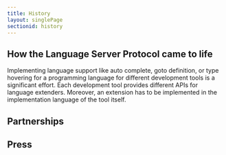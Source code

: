 ```yaml
---
title: History
layout: singlePage
sectionid: history
---
```


## How the Language Server Protocol came to life
Implementing language support like auto complete, goto definition, or type hovering for a programming language for different development tools is a significant effort. Each development tool provides different APIs for language extenders. Moreover, an extension has to be implemented in the implementation language of the tool itself.

## Partnerships

## Press 


